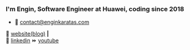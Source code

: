### I'm Engin, Software Engineer at Huawei, coding since 2018
- 💬 contact@enginkaratas.com  
  
🏡 [website(blog)][website] **|**  
👔 [linkedin][linkedin]
⏩ [youtube][youtube]

[website]: https://enginkaratas.com
[linkedin]: https://www.linkedin.com/in/enginkaratas/
[youtube]: https://www.youtube.com/@engin_karatas

